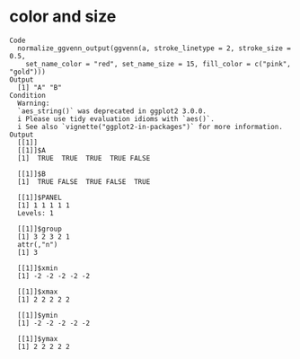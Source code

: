 # color and size

    Code
      normalize_ggvenn_output(ggvenn(a, stroke_linetype = 2, stroke_size = 0.5,
        set_name_color = "red", set_name_size = 15, fill_color = c("pink", "gold")))
    Output
      [1] "A" "B"
    Condition
      Warning:
      `aes_string()` was deprecated in ggplot2 3.0.0.
      i Please use tidy evaluation idioms with `aes()`.
      i See also `vignette("ggplot2-in-packages")` for more information.
    Output
      [[1]]
      [[1]]$A
      [1]  TRUE  TRUE  TRUE  TRUE FALSE
      
      [[1]]$B
      [1]  TRUE FALSE  TRUE FALSE  TRUE
      
      [[1]]$PANEL
      [1] 1 1 1 1 1
      Levels: 1
      
      [[1]]$group
      [1] 3 2 3 2 1
      attr(,"n")
      [1] 3
      
      [[1]]$xmin
      [1] -2 -2 -2 -2 -2
      
      [[1]]$xmax
      [1] 2 2 2 2 2
      
      [[1]]$ymin
      [1] -2 -2 -2 -2 -2
      
      [[1]]$ymax
      [1] 2 2 2 2 2
      
      

